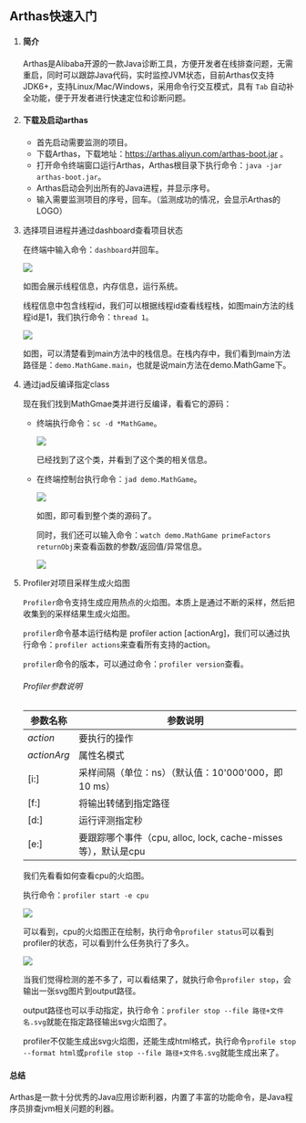 ## Arthas快速入门

1. #### 简介

   Arthas是Alibaba开源的一款Java诊断工具，方便开发者在线排查问题，无需重启，同时可以跟踪Java代码，实时监控JVM状态，目前Arthas仅支持JDK6+，支持Linux/Mac/Windows，采用命令行交互模式，具有 `Tab` 自动补全功能，便于开发者进行快速定位和诊断问题。

2. #### 下载及启动arthas

   * 首先启动需要监测的项目。
   * 下载Arthas，下载地址：https://arthas.aliyun.com/arthas-boot.jar 。
   * 打开命令终端窗口运行Arthas，Arthas根目录下执行命令：`java -jar arthas-boot.jar`。
   * Arthas启动会列出所有的Java进程，并显示序号。
   * 输入需要监测项目的序号，回车。（监测成功的情况，会显示Arthas的LOGO）

3. 选择项目进程并通过dashboard查看项目状态

   在终端中输入命令：`dashboard`并回车。

   ![](https://p3-juejin.byteimg.com/tos-cn-i-k3u1fbpfcp/a4a1fc5e63204880af10301e8210e2ac~tplv-k3u1fbpfcp-watermark.image)

   如图会展示线程信息，内存信息，运行系统。

   线程信息中包含线程id，我们可以根据线程id查看线程栈，如图main方法的线程id是1，我们执行命令：`thread 1`。

   ![](https://p3-juejin.byteimg.com/tos-cn-i-k3u1fbpfcp/9eefc5226b104c449d87aaa59352067b~tplv-k3u1fbpfcp-watermark.image)

   如图，可以清楚看到main方法中的栈信息。在栈内存中，我们看到main方法路径是：`demo.MathGame.main`，也就是说main方法在demo.MathGame下。

4. 通过jad反编译指定class

   现在我们找到MathGmae类并进行反编译，看看它的源码：

   - 终端执行命令：`sc -d *MathGame`。

     ![](https://p6-juejin.byteimg.com/tos-cn-i-k3u1fbpfcp/4305641af44843fd84aba26dfa470332~tplv-k3u1fbpfcp-watermark.image)

     已经找到了这个类，并看到了这个类的相关信息。

   - 在终端控制台执行命令：`jad demo.MathGame`。

     ![](https://p6-juejin.byteimg.com/tos-cn-i-k3u1fbpfcp/a9e8f11efedf4ad0a53d9a38e95e145c~tplv-k3u1fbpfcp-watermark.image)

     如图，即可看到整个类的源码了。

     同时，我们还可以输入命令：`watch demo.MathGame primeFactors returnObj`来查看函数的参数/返回值/异常信息。

     ![](https://p1-juejin.byteimg.com/tos-cn-i-k3u1fbpfcp/6a7c84e37a3f44e48714de18003430cb~tplv-k3u1fbpfcp-watermark.image)

5. Profiler对项目采样生成火焰图

   `Profiler`命令支持生成应用热点的火焰图。本质上是通过不断的采样，然后把收集到的采样结果生成火焰图。

   `profiler`命令基本运行结构是 profiler action [actionArg]，我们可以通过执行命令：`profiler actions`来查看所有支持的action。

   `profiler`命令的版本，可以通过命令：`profiler version`查看。

   ###### Profiler参数说明

   | 参数名称    | 参数说明                                                     |
   | ----------- | ------------------------------------------------------------ |
   | *action*    | 要执行的操作                                                 |
   | *actionArg* | 属性名模式                                                   |
   | [i:]        | 采样间隔（单位：ns）（默认值：10'000'000，即10 ms）          |
   | [f:]        | 将输出转储到指定路径                                         |
   | [d:]        | 运行评测指定秒                                               |
   | [e:]        | 要跟踪哪个事件（cpu, alloc, lock, cache-misses等），默认是cpu |

   我们先看看如何查看cpu的火焰图。

   执行命令：`profiler start -e cpu`

   ![](https://p9-juejin.byteimg.com/tos-cn-i-k3u1fbpfcp/fa536232f7a74f8abcfcccae4d83c842~tplv-k3u1fbpfcp-watermark.image)

   可以看到，cpu的火焰图正在绘制，执行命令`profiler status`可以看到profiler的状态，可以看到什么任务执行了多久。

	![](https://p6-juejin.byteimg.com/tos-cn-i-k3u1fbpfcp/adddb74d561f4d839e8a19d021fe1c0a~tplv-k3u1fbpfcp-watermark.image)

   当我们觉得检测的差不多了，可以看结果了，就执行命令`profiler stop`，会输出一张svg图片到output路径。
   
   output路径也可以手动指定，执行命令：`profiler stop --file 路径+文件名.svg`就能在指定路径输出svg火焰图了。	
   
   profiler不仅能生成出svg火焰图，还能生成html格式，执行命令`profile stop --format html`或`profile stop --file 路径+文件名.svg`就能生成出来了。

#### 总结

Arthas是一款十分优秀的Java应用诊断利器，内置了丰富的功能命令，是Java程序员排查jvm相关问题的利器。
